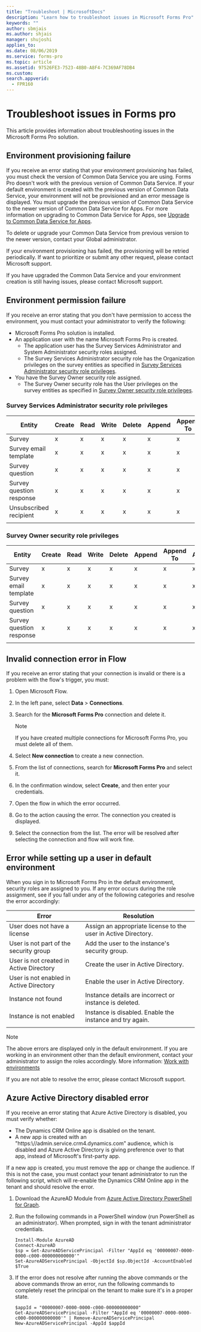 ```yaml
---
title: "Troubleshoot | MicrosoftDocs"
description: "Learn how to troubleshoot issues in Microsoft Forms Pro"
keywords: ""
author: sbmjais
ms.author: shjais
manager: shujoshi
applies_to: 
ms.date: 08/06/2019
ms.service: forms-pro
ms.topic: article
ms.assetid: 97526FE3-7523-48B0-A8F4-7C369AF78DB4
ms.custom: 
search.appverid:
  - FPR160
---
```


# Troubleshoot issues in Forms pro

This article provides information about troubleshooting issues in the Microsoft Forms Pro solution.

## Environment provisioning failure

If you receive an error stating that your environment provisioning has failed, you must check the version of Common Data Service you are using. Forms Pro doesn't work with the previous version of Common Data Service. If your default environment is created with the previous version of Common Data Service, your environment will not be provisioned and an error message is displayed. You must upgrade the previous version of Common Data Service to the newer version of Common Data Service for Apps. For more information on upgrading to Common Data Service for Apps, see [Upgrade to Common Data Service for Apps](https://docs.microsoft.com/common-data-service/upgradecds/introduction-upgrade-cds).

To delete or upgrade your Common Data Service from previous version to the newer version, contact your Global administrator. 

If your environment provisioning has failed, the provisioning will be retried periodically. If want to prioritize or submit any other request, please contact Microsoft support.

If you have upgraded the Common Data Service and your environment creation is still having issues, please contact Microsoft support.

## Environment permission failure

If you receive an error stating that you don't have permission to access the environment, you must contact your administrator to verify the following:

- Microsoft Forms Pro solution is installed.
- An application user with the name Microsoft Forms Pro is created.
    - The application user has the Survey Services Administrator and System Administrator security roles assigned.
    - The Survey Services Administrator security role has the Organization privileges on the survey entities as specified in [Survey Services Administrator security role privileges](#survey-services-administrator-security-role-privileges).
- You have the Survey Owner security role assigned.
    - The Survey Owner security role has the User privileges on the survey entities as specified in [Survey Owner security role privileges](#survey-owner-security-role-privileges).

### Survey Services Administrator security role privileges

|Entity|Create|Read|Write|Delete|Append|Append To|Assign|Share|
|------|------|----|-----|------|------|---------|------|-----|
|Survey|x|x|x|x|x|x|x|x|
|Survey email template|x|x|x|x|x|x|x|x|
|Survey question|x|x|x|x|x|x|x|x|
|Survey question response|x|x|x|x|x|x|x|x|
|Unsubscribed recipient|x|x|x|x|x|x|x|x|
||||||||||

### Survey Owner security role privileges

|Entity|Create|Read|Write|Delete|Append|Append To|Assign|Share|
|------|------|----|-----|------|------|---------|------|-----|
|Survey|x|x|x|x|x|x|x|x|
|Survey email template|x|x|x|x|x|x|x|x|
|Survey question|x|x|x|x|x|x|x|x|
|Survey question response|x|x|x|x|x|x|x|x|
||||||||||

## Invalid connection error in Flow

If you receive an error stating that your connection is invalid or there is a problem with the flow's trigger, you must:

1. Open Microsoft Flow.

2. In the left pane, select **Data** > **Connections**.

3. Search for the **Microsoft Forms Pro** connection and delete it.

    > [!NOTE]
    > If you have created multiple connections for Microsoft Forms Pro, you must delete all of them.

4. Select **New connection** to create a new connection.

5. From the list of connections, search for **Microsoft Forms Pro** and select it.

6. In the confirmation window, select **Create**, and then enter your credentials.

7. Open the flow in which the error occurred.

8. Go to the action causing the error. The connection you created is displayed.

9. Select the connection from the list. The error will be resolved after selecting the connection and flow will work fine.

## Error while setting up a user in default environment

When you sign in to Microsoft Forms Pro in the default environment, security roles are assigned to you. If any error occurs during the role assignment, see if you fall under any of the following categories and resolve the error accordingly:

|Error|Resolution|
|-----|----------|
|User does not have a license|Assign an appropriate license to the user in Active Directory.|
|User is not part of the security group|Add the user to the instance's security group.|
|User is not created in Active Directory|Create the user in Active Directory.|
|User is not enabled in Active Directory|Enable the user in Active Directory.|
|Instance not found|Instance details are incorrect or instance is deleted.|
|Instance is not enabled|Instance is disabled. Enable the instance and try again.|
|||

> [!NOTE]
> The above errors are displayed only in the default environment. If you are working in an environment other than the default environment, contact your administrator to assign the roles accordingly. More information: [Work with environments](choose-environment.md)

If you are not able to resolve the error, please contact Microsoft support.

## Azure Active Directory disabled error

If you receive an error stating that Azure Active Directory is disabled, you must verify whether:

- The Dynamics CRM Online app is disabled on the tenant.
- A new app is created with an "https:\\//admin.service.crm4.dynamics.com" audience, which is disabled and Azure Active Directory is giving preference over to that app, instead of Microsoft's first-party app.

If a new app is created, you must remove the app or change the audience. If this is not the case, you must contact your tenant administrator to run the following script, which will re-enable the Dynamics CRM Online app in the tenant and should resolve the error. 

1. Download the AzureAD Module from [Azure Active Directory PowerShell for Graph](https://docs.microsoft.com/en-us/powershell/azure/active-directory/install-adv2?view=azureadps-2.0).

2. Run the following commands in a PowerShell window (run PowerShell as an administrator). When prompted, sign in with the tenant administrator credentials.
    ```
    Install-Module AzureAD
    Connect-AzureAD
    $sp = Get-AzureADServicePrincipal -Filter "AppId eq '00000007-0000-0000-c000-000000000000'"
    Set-AzureADServicePrincipal -ObjectId $sp.ObjectId -AccountEnabled $True
    ```

3. If the error does not resolve after running the above commands or the above commands throw an error, run the following commands to completely reset the principal on the tenant to make sure it's in a proper state.
    ```
    $appId = "00000007-0000-0000-c000-000000000000"
    Get-AzureADServicePrincipal -Filter "AppId eq '00000007-0000-0000-c000-000000000000'" | Remove-AzureADServicePrincipal
    New-AzureADServicePrincipal -AppId $appId
    ```



